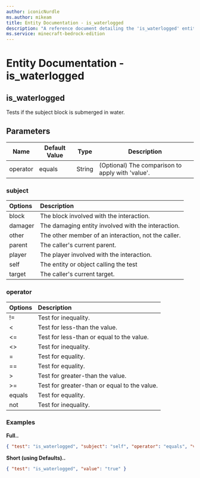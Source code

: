 ```yaml
---
author: iconicNurdle
ms.author: mikeam
title: Entity Documentation - is_waterlogged
description: "A reference document detailing the 'is_waterlogged' entity filter"
ms.service: minecraft-bedrock-edition
---
```


# Entity Documentation - is_waterlogged

## is_waterlogged

Tests if the subject block is submerged in water.

## Parameters

|Name |Default Value  |Type  |Description  |
|---------|---------|---------|---------|
|operator |equals |String |(Optional) The comparison to apply with 'value'. |

### subject

| Options| Description |
|:-----------|:-----------|
| block| The block involved with the interaction. |
| damager| The damaging entity involved with the interaction. |
| other| The other member of an interaction, not the caller. |
| parent| The caller's current parent. |
| player| The player involved with the interaction. |
| self| The entity or object calling the test |
| target| The caller's current target. |

### operator

| Options| Description |
|:-----------|:-----------|
| !=| Test for inequality. |
| <| Test for less-than the value. |
| <=| Test for less-than or equal to the value. |
| <>| Test for inequality. |
| =| Test for equality. |
| ==| Test for equality. |
| >| Test for greater-than the value. |
| >=| Test for greater-than or equal to the value. |
| equals| Test for equality. |
| not| Test for inequality. |

### Examples

**Full..**

```json
{ "test": "is_waterlogged", "subject": "self", "operator": "equals", "value": "true" }
```

**Short (using Defaults)..**

```json
{ "test": "is_waterlogged", "value": "true" }
```
